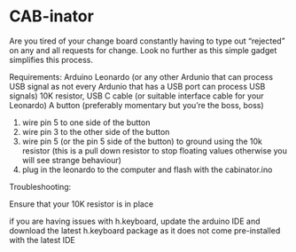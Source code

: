 # CAB-inator
Are you tired of your change board constantly having to type out “rejected” on any and all requests for change. Look no further as this simple gadget simplifies this process.

Requirements:
 Arduino Leonardo (or any other Ardunio that can process USB signal as not every Ardunio that has a USB port can process USB signals)
10K resistor,
USB C cable (or suitable interface cable for your Leonardo)
A button (preferably momentary but you’re the boss, boss)

1) wire pin 5 to one side of the button
2) wire pin 3 to the other side of the button
3) wire pin 5 (or the pin 5 side of the button) to ground using the 10k resistor (this is a pull down resistor to stop floating values otherwise you will see strange behaviour)
4) plug in the leonardo to the computer and flash with the cabinator.ino

Troubleshooting:

Ensure that your 10K resistor is in place

if you are having issues with h.keyboard, update the arduino IDE and download the latest h.keyboard package as it does not come pre-installed with the latest IDE
